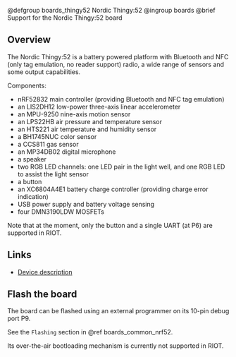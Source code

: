 @defgroup   boards_thingy52 Nordic Thingy:52
@ingroup    boards
@brief      Support for the Nordic Thingy:52 board

## Overview
The Nordic Thingy:52 is a battery powered platform with Bluetooth and NFC (only tag emulation, no reader support)
radio, a wide range of sensors and some output capabilities.

Components:

- nRF52832 main controller (providing Bluetooth and NFC tag emulation)
- an LIS2DH12 low-power three-axis linear accelerometer
- an MPU-9250 nine-axis motion sensor
- an LPS22HB air pressure and temperature sensor
- an HTS221 air temperature and humidity sensor
- a BH1745NUC color sensor
- a CCS811 gas sensor
- an MP34DB02 digital microphone
- a speaker
- two RGB LED channels: one LED pair in the light well, and one RGB LED to assist the light sensor
- a button
- an XC6804A4E1 battery charge controller (providing charge error indication)
- USB power supply and battery voltage sensing
- four DMN3190LDW MOSFETs

Note that at the moment, only the button and a single UART (at P6) are supported in RIOT.

## Links

- [Device description](https://infocenter.nordicsemi.com/topic/ug_thingy52/UG/thingy52/intro/frontpage.html)

## Flash the board

The board can be flashed using an external programmer on its 10-pin debug port P9.

See the `Flashing` section in @ref boards_common_nrf52.

Its over-the-air bootloading mechanism is currently not supported in RIOT.
